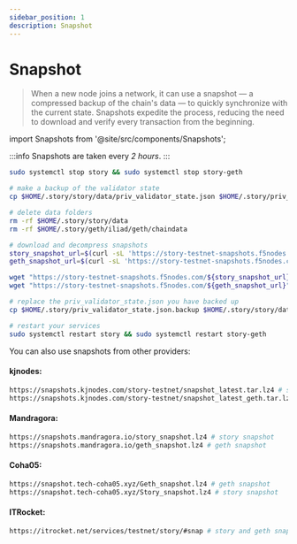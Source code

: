 ```yaml
---
sidebar_position: 1
description: Snapshot
---
```


# Snapshot

> When a new node joins a network, it can use a snapshot — a compressed backup of the chain's data — to quickly synchronize with the current state. Snapshots expedite the process, reducing the need to download and verify every transaction from the beginning.

import Snapshots from '@site/src/components/Snapshots';

<Snapshots tip="Click on any snapshot to paste it into the code block. We provide snapshots for both the execution and consensus layers." endpoint="https://story-testnet-snapshots.f5nodes.com/"/>

:::info
Snapshots are taken every <i>2 hours</i>.
:::


```bash
sudo systemctl stop story && sudo systemctl stop story-geth

# make a backup of the validator state
cp $HOME/.story/story/data/priv_validator_state.json $HOME/.story/priv_validator_state.json.backup

# delete data folders 
rm -rf $HOME/.story/story/data
rm -rf $HOME/.story/geth/iliad/geth/chaindata 

# download and decompress snapshots
story_snapshot_url=$(curl -sL 'https://story-testnet-snapshots.f5nodes.com' | grep -Eo '>iliad-0_story.*\.tar\.lz4' | sed 's/^>//' | head -n1)
geth_snapshot_url=$(curl -sL 'https://story-testnet-snapshots.f5nodes.com' | grep -Eo '>iliad-0_geth.*\.tar\.lz4' | sed 's/^>//' | head -n1)

wget "https://story-testnet-snapshots.f5nodes.com/${story_snapshot_url}" -O - | lz4 -dc - | tar -xf - -C $HOME/.story
wget "https://story-testnet-snapshots.f5nodes.com/${geth_snapshot_url}" -O - | lz4 -dc - | tar -xf - -C $HOME/.story/geth/iliad/geth

# replace the priv_validator_state.json you have backed up
cp $HOME/.story/priv_validator_state.json.backup $HOME/.story/story/data/priv_validator_state.json

# restart your services
sudo systemctl restart story && sudo systemctl restart story-geth
```

You can also use snapshots from other providers:

#### kjnodes:
```bash 
https://snapshots.kjnodes.com/story-testnet/snapshot_latest.tar.lz4 # story snapshot
https://snapshots.kjnodes.com/story-testnet/snapshot_latest_geth.tar.lz4 # geth snapshot
```

#### Mandragora:
```bash
https://snapshots.mandragora.io/story_snapshot.lz4 # story snapshot
https://snapshots.mandragora.io/geth_snapshot.lz4 # geth snapshot
```

#### Coha05:
```bash
https://snapshot.tech-coha05.xyz/Geth_snapshot.lz4 # geth snapshot
https://snapshot.tech-coha05.xyz/Story_snapshot.lz4 # story snapshot
```

#### ITRocket:
```bash
https://itrocket.net/services/testnet/story/#snap # story and geth snapshot
```
